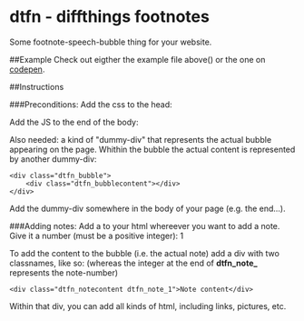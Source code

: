 # dtfn - diffthings footnotes
Some footnote-speech-bubble thing for your website.


##Example
Check out eigther the example file above() or the one on [codepen](http://codepen.io/diffthings/pen/EyodQY).



##Instructions

###Preconditions:
Add the css to the head:
	<link rel="stylesheet" href="https://s3-us-west-2.amazonaws.com/s.cdpn.io/443195/dtfn_css.css" />

Add the JS to the end of the body:
	<script src="https://s3-us-west-2.amazonaws.com/s.cdpn.io/443195/dtfn_js.js" type="text/javascript"></script>

Also needed: a kind of "dummy-div" that represents the actual bubble appearing on the page. 
Whithin the bubble the actual content is represented by another dummy-div:

	<div class="dtfn_bubble">
		<div class="dtfn_bubblecontent"></div>
	</div>

Add the dummy-div somewhere in the body of your page (e.g. the end...).



###Adding notes:
Add a <span> to your html whereever you want to add a note. Give it a number (must be a positive integer):
	<span class="dtfn_footnote">1</span>



To add the content to the bubble (i.e. the actual note) add a div with two classnames, like so:
(whereas the integer at the end of **dtfn_note_** represents the note-number)

	<div class="dtfn_notecontent dtfn_note_1">Note content</div>

Within that div, you can add all kinds of html, including links, pictures, etc. 

